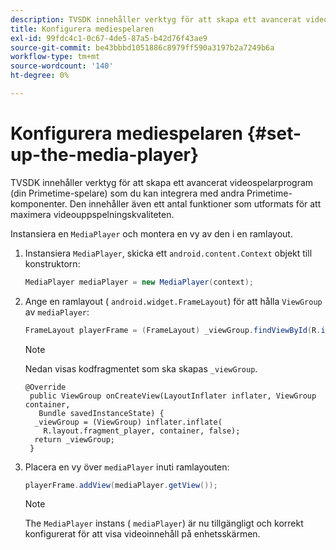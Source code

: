 ```yaml
---
description: TVSDK innehåller verktyg för att skapa ett avancerat videospelarprogram (din Primetime-spelare) som du kan integrera med andra Primetime-komponenter. Den innehåller även ett antal funktioner som utformats för att maximera videouppspelningskvaliteten.
title: Konfigurera mediespelaren
exl-id: 99fdc4c1-0c67-4de5-87a5-b42d76f43ae9
source-git-commit: be43bbbd1051886c8979ff590a3197b2a7249b6a
workflow-type: tm+mt
source-wordcount: '140'
ht-degree: 0%

---
```


# Konfigurera mediespelaren {#set-up-the-media-player}

TVSDK innehåller verktyg för att skapa ett avancerat videospelarprogram (din Primetime-spelare) som du kan integrera med andra Primetime-komponenter. Den innehåller även ett antal funktioner som utformats för att maximera videouppspelningskvaliteten.

<!--<a id="section_1FE83A68DE624F20B52C0959851F5699"></a>-->

Instansiera en `MediaPlayer` och montera en vy av den i en ramlayout.

1. Instansiera `MediaPlayer`, skicka ett `android.content.Context` objekt till konstruktorn:

   ```java
   MediaPlayer mediaPlayer = new MediaPlayer(context);
   ```

1. Ange en ramlayout ( `android.widget.FrameLayout`) för att hålla `ViewGroup` av `mediaPlayer`:

   ```java
   FrameLayout playerFrame = (FrameLayout) _viewGroup.findViewById(R.id.playerFrame);
   ```

   >[!NOTE]
   >
   >Nedan visas kodfragmentet som ska skapas `_viewGroup`.

   ```
   @Override 
    public ViewGroup onCreateView(LayoutInflater inflater, ViewGroup container, 
      Bundle savedInstanceState) { 
     _viewGroup = (ViewGroup) inflater.inflate( 
       R.layout.fragment_player, container, false); 
     return _viewGroup; 
    }
   ```

1. Placera en vy över `mediaPlayer` inuti ramlayouten:

   ```java
   playerFrame.addView(mediaPlayer.getView());
   ```

   >[!NOTE]
   >
   >The `MediaPlayer` instans ( `mediaPlayer`) är nu tillgängligt och korrekt konfigurerat för att visa videoinnehåll på enhetsskärmen.
